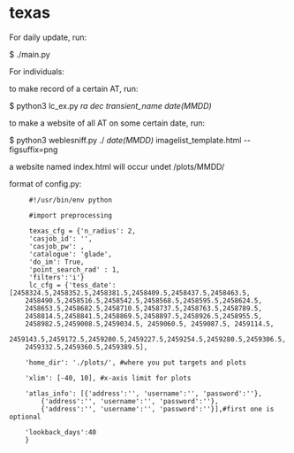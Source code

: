 # texas

For daily update, run:

$ ./main.py

For individuals:

to make record of a certain AT, run:

$ python3 lc_ex.py *ra* *dec* *transient_name* *date(MMDD)* 

to make a website of all AT on some certain date, run:

$ python3 weblesniff.py ./ *date(MMDD)* imagelist_template.html --figsuffix=png

a website named index.html will occur undet /plots/MMDD/


format of config.py:



         #!/usr/bin/env python

         #import preprocessing

         texas_cfg = {'n_radius': 2,
         'casjob_id': '',
         'casjob_pw': ,
         'catalogue': 'glade',
         'do_im': True,
         'point_search_rad' : 1,
         'filters':'i'}
         lc_cfg = {'tess_date': [2458324.5,2458352.5,2458381.5,2458409.5,2458437.5,2458463.5,
        2458490.5,2458516.5,2458542.5,2458568.5,2458595.5,2458624.5,
        2458653.5,2458682.5,2458710.5,2458737.5,2458763.5,2458789.5,
        2458814.5,2458841.5,2458869.5,2458897.5,2458926.5,2458955.5,
        2458982.5,2459008.5,2459034.5, 2459060.5, 2459087.5, 2459114.5,      
        2459143.5,2459172.5,2459200.5,2459227.5,2459254.5,2459280.5,2459306.5,
        2459332.5,2459360.5,2459389.5],
        
        'home_dir': './plots/', #where you put targets and plots
        
        'xlim': [-40, 10], #x-axis limit for plots
        
        'atlas_info': [{'address':'', 'username':'', 'password':''},   
            {'address':'', 'username':'', 'password':''},
            {'address':'', 'username':'', 'password':''}],#first one is optional
            
        'lookback_days':40
        }



